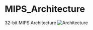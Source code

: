 # MIPS_Architecture
32-bit MIPS Architecture
![Architecture](https://www.dropbox.com/temp_thumb_from_token/s/xt7s7cifwimoie4?preserve_transparency=False&size=750x200&size_mode=4)
